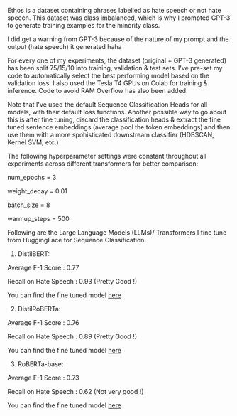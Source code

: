 Ethos is a dataset containing phrases labelled as hate speech or not hate speech. This dataset was class imbalanced, which is why I prompted GPT-3 to generate training examples for the minority class.

I did get a warning from GPT-3 because of the nature of my prompt and the output (hate speech) it generated haha 

For every one of my experiments, the dataset (original + GPT-3 generated) has been split 75/15/10 into training, validation & test sets. I've pre-set my code to automatically select the best performing model based on the validation loss. I also used the Tesla T4 GPUs on Colab for training & inference. Code to avoid RAM Overflow has also been added.

Note that I've used the default Sequence Classification Heads for all models, with their default loss functions. Another possible way to go about this is after fine tuning, discard the classification heads & extract the fine tuned sentence embeddings (average pool the token embeddings) and then use them with a more spohisticated downstream classifier (HDBSCAN, Kernel SVM, etc.)

The following hyperparameter settings were constant throughout all experiments across different transformers for better comparison:

num_epochs = 3

weight_decay = 0.01

batch_size = 8

warmup_steps = 500

Following are the Large Language Models (LLMs)/ Transformers I fine tune from HuggingFace for Sequence Classification.

1. DistilBERT:

Average F-1 Score : 0.77

Recall on Hate Speech : 0.93 (Pretty Good !)

You can find the fine tuned model [here](https://drive.google.com/drive/folders/18TTJ2KVJcMdWKXYJcYRz1fCr4kzDDVEn)

2. DistilRoBERTa:

Average F-1 Score : 0.76

Recall on Hate Speech : 0.89 (Pretty Good !)

You can find the fine tuned model [here](https://drive.google.com/drive/folders/122j6bvBA2sozbtF-Us69pB6n64QQCbx4)

3. RoBERTa-base:

Average F-1 Score : 0.73

Recall on Hate Speech : 0.62 (Not very good !)

You can find the fine tuned model [here](https://drive.google.com/drive/u/0/folders/10LYi2mSvcaq4WvU-EjxbCYgXO8gyJ_X7)
